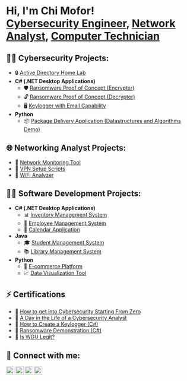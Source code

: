 <h1>Hi, I'm Chi Mofor! <br/>
  <a href="https://github.com/ChiGeorgeMofor" target="_blank">Cybersecurity Engineer</a>, 
  <a href="https://twitter.com/chi_mofor" target="_blank">Network Analyst</a>,  
  <a href="https://www.linkedin.com/in/chi-george-mofor-037883247/" target="_blank">Computer Technician</a>
</h1>     
   
<h2>👨‍💻 Cybersecurity Projects:</h2>  
<ul> 
  <li>🔒 <a href="https://github.com/chimoforcybertest/LABURL" target="_blank">Active Directory Home Lab</a></li>
  <li><b>C# (.NET Desktop Applications)</b>
    <ul>
      <li>🛡️ <a href="https://github.com/ChiGeorgeMofor/EncrypterPOC" target="_blank">Ransomware Proof of Concept (Encrypter)</a></li>
      <li>🔓 <a href="https://github.com/ChiGeorgeMofor/DecrypterPOC" target="_blank">Ransomware Proof of Concept (Decrypter)</a></li>
      <li>🖥️ <a href="https://github.com/ChiGeorgeMofor/Key-Logger-With-Email" target="_blank">Keylogger with Email Capability</a></li>
    </ul>
  </li>
  <li><b>Python</b>
    <ul>
      <li>📦 <a href="https://github.com/ChiGeorgeMofor/Package-Delivery-Pathfinding-Algorithm" target="_blank">Package Delivery Application (Datastructures and Algorithms Demo)</a></li>
    </ul>
  </li>
</ul>
 
<h2>🌐 Networking Analyst Projects:</h2>
<ul>
  <li>📡 <a href="https://github.com/ChiGeorgeMofor/Network-Monitoring-Tool" target="_blank">Network Monitoring Tool</a></li>
  <li>🔗 <a href="https://github.com/ChiGeorgeMofor/VPN-Setup-Scripts" target="_blank">VPN Setup Scripts</a></li>
  <li>📶 <a href="https://github.com/ChiGeorgeMofor/WiFi-Analyzer" target="_blank">WiFi Analyzer</a></li>
</ul>

<h2>👨‍💻 Software Development Projects:</h2>
<ul>
  <li><b>C# (.NET Desktop Applications)</b>
    <ul>
      <li>📊 <a href="https://github.com/ChiGeorgeMofor/Inventory-Management-System" target="_blank">Inventory Management System</a></li>
      <li>💼 <a href="https://github.com/ChiGeorgeMofor/Employee-Management-System" target="_blank">Employee Management System</a></li>
      <li>📅 <a href="https://github.com/ChiGeorgeMofor/Calendar-Application" target="_blank">Calendar Application</a></li>
    </ul>
  </li>
  <li><b>Java</b>
    <ul>
      <li>🎓 <a href="https://github.com/ChiGeorgeMofor/Student-Management-System" target="_blank">Student Management System</a></li>
      <li>📚 <a href="https://github.com/ChiGeorgeMofor/Library-Management-System" target="_blank">Library Management System</a></li>
    </ul>
  </li>
  <li><b>Python</b>
    <ul>
      <li>🛒 <a href="https://github.com/ChiGeorgeMofor/E-commerce-Platform" target="_blank">E-commerce Platform</a></li>
      <li>📈 <a href="https://github.com/ChiGeorgeMofor/Data-Visualization-Tool" target="_blank">Data Visualization Tool</a></li>
    </ul>
  </li>
</ul>

<h2>⚡ Certifications</h2>
<ul>
  <li>📜 <a href="https://www.youtube.com/watch?v=a83ASGn_V_s" target="_blank">How to get into Cybersecurity Starting From Zero</a></li>
  <li>🎥 <a href="https://www.youtube.com/watch?v=uHy3oM7NnoU" target="_blank">A Day in the Life of a Cybersecurity Analyst</a></li>
  <li>🎥 <a href="https://www.youtube.com/watch?v=N-L9hklSlNk" target="_blank">How to Create a Keylogger (C#)</a></li>
  <li>🎥 <a href="https://www.youtube.com/watch?v=OfvdQeh79s0" target="_blank">Ransomware Demonstration (C#)</a></li>
  <li>🎥 <a href="https://www.youtube.com/watch?v=E2MwRWxDBkA" target="_blank">Is WGU Legit?</a></li>
</ul>

<h2>🤳 Connect with me:</h2>
<p>
  <a href="https://twitter.com/chi_mofor" target="_blank"><img align="left" alt="ChiGeorge | Twitter" width="22px" src="https://cdn.jsdelivr.net/npm/simple-icons@v3/icons/twitter.svg" /></a>
  <a href="https://www.behance.net/chigeorgemofor1" target="_blank"><img align="left" alt="ChiGeorge | Behance" width="22px" src="https://cdn.jsdelivr.net/npm/simple-icons@v3/icons/behance.svg" /></a>
  <a href="https://www.linkedin.com/in/chi-george-mofor-037883247/" target="_blank"><img align="left" alt="ChiGeorge | LinkedIn" width="22px" src="https://cdn.jsdelivr.net/npm/simple-icons@v3/icons/linkedin.svg" /></a>
  <a href="https://www.instagram.com/chigeorgemofor/" target="_blank"><img align="left" alt="ChiGeorge | Instagram" width="22px" src="https://cdn.jsdelivr.net/npm/simple-icons@v3/icons/instagram.svg" /></a>
</p>
